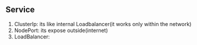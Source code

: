 ## Service
   1. ClusterIp: its like internal Loadbalancer(it works only within the network)
   2. NodePort: its expose outside(internet)
   3. LoadBalancer: 